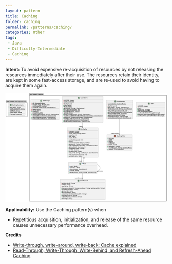 ```yaml
---
layout: pattern
title: Caching
folder: caching
permalink: /patterns/caching/
categories: Other
tags:
 - Java
 - Difficulty-Intermediate
 - Caching
---
```


**Intent:** To avoid expensive re-acquisition of resources by not releasing
the resources immediately after their use. The resources retain their identity, are kept in some
fast-access storage, and are re-used to avoid having to acquire them again.

![alt text](./etc/caching.png "Caching")

**Applicability:** Use the Caching pattern(s) when

* Repetitious acquisition, initialization, and release of the same resource causes unnecessary performance overhead.

**Credits**

* [Write-through, write-around, write-back: Cache explained](http://www.computerweekly.com/feature/Write-through-write-around-write-back-Cache-explained)
* [Read-Through, Write-Through, Write-Behind, and Refresh-Ahead Caching](https://docs.oracle.com/cd/E15357_01/coh.360/e15723/cache_rtwtwbra.htm#COHDG5177)
